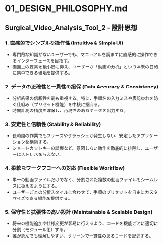 # 01_DESIGN_PHILOSOPHY.md

## Surgical_Video_Analysis_Tool_2 - 設計思想

### 1. 直感的でシンプルな操作性 (Intuitive & Simple UI)
- 専門的な知識がないユーザーでも、マニュアルを読まずに直感的に操作できるインターフェースを目指す。
- 画面上の要素を最小限に抑え、ユーザーが「動画の分析」という本来の目的に集中できる環境を提供する。

### 2. データの正確性と一貫性の担保 (Data Accuracy & Consistency)
- 分析結果の信頼性を最も重視する。特に、手順名の入力ミスや表記ゆれを防ぐ仕組み（プリセット機能）を中核に据える。
- 時間計測の精度を確保し、再現性のあるデータを出力する。

### 3. 安定性と信頼性 (Stability & Reliability)
- 長時間の作業でもフリーズやクラッシュが発生しない、安定したアプリケーションを構築する。
- ショートカットキーの誤爆など、意図しない動作を徹底的に排除し、ユーザーにストレスを与えない。

### 4. 柔軟なワークフローへの対応 (Flexible Workflow)
- 単一の動画ファイルだけでなく、分割された複数の動画ファイルもシームレスに扱えるようにする。
- ユーザーごとの分析スタイルに合わせて、手順のプリセットを自由にカスタマイズできる機能を提供する。

### 5. 保守性と拡張性の高い設計 (Maintainable & Scalable Design)
- 将来の機能追加や仕様変更が容易に行えるよう、コードを機能ごとに適切に分割（モジュール化）する。
- 誰が読んでも理解しやすい、クリーンで一貫性のあるコードを記述する。